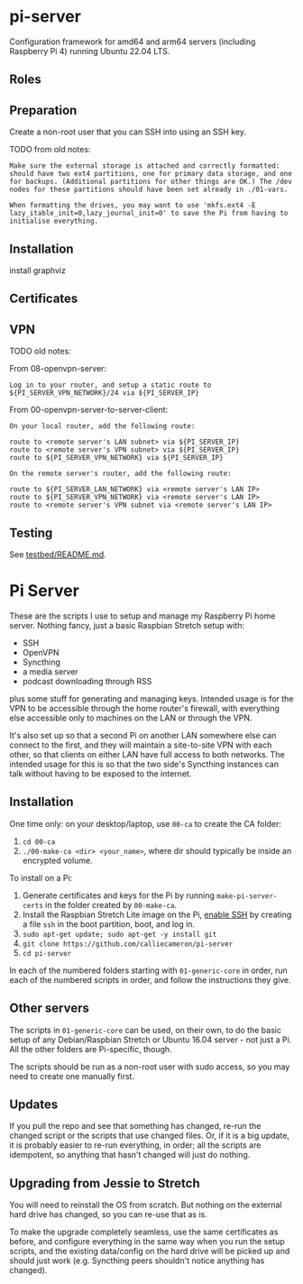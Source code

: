 # pi-server

Configuration framework for amd64 and arm64 servers (including Raspberry Pi 4)
running Ubuntu 22.04 LTS.

## Roles

## Preparation

Create a non-root user that you can SSH into using an SSH key.

TODO from old notes:

```text
Make sure the external storage is attached and correctly formatted: should have two ext4 partitions, one for primary data storage, and one for backups. (Additional partitions for other things are OK.) The /dev nodes for these partitions should have been set already in ./01-vars.

When formatting the drives, you may want to use 'mkfs.ext4 -E lazy_itable_init=0,lazy_journal_init=0' to save the Pi from having to initialise everything.
```

## Installation

install graphviz

## Certificates

## VPN

TODO old notes:

From 08-openvpn-server:

```shell
Log in to your router, and setup a static route to ${PI_SERVER_VPN_NETWORK}/24 via ${PI_SERVER_IP}
```

From 00-openvpn-server-to-server-client:

```shell
On your local router, add the following route:

route to <remote server's LAN subnet> via ${PI_SERVER_IP}
route to <remote server's VPN subnet> via ${PI_SERVER_IP}
route to ${PI_SERVER_VPN_NETWORK} via ${PI_SERVER_IP}

On the remote server's router, add the following route:

route to ${PI_SERVER_LAN_NETWORK} via <remote server's LAN IP>
route to ${PI_SERVER_VPN_NETWORK} via <remote server's LAN IP>
route to <remote server's VPN subnet via <remote server's LAN IP>
```

## Testing

See [testbed/README.md](testbed/README.md).

Pi Server
=========

These are the scripts I use to setup and manage my Raspberry Pi home
server. Nothing fancy, just a basic Raspbian Stretch setup with:

- SSH
- OpenVPN
- Syncthing
- a media server
- podcast downloading through RSS

plus some stuff for generating and managing keys. Intended usage is
for the VPN to be accessible through the home router's firewall, with
everything else accessible only to machines on the LAN or through the
VPN.

It's also set up so that a second Pi on another LAN somewhere else can
connect to the first, and they will maintain a site-to-site VPN with
each other, so that clients on either LAN have full access to both
networks. The intended usage for this is so that the two side's
Syncthing instances can talk without having to be exposed to the
internet.

Installation
------------

One time only: on your desktop/laptop, use `00-ca` to create the CA
folder:

1. `cd 00-ca`
2. `./00-make-ca <dir> <your_name>`, where dir should typically be
   inside an encrypted volume.

To install on a Pi:

1. Generate certificates and keys for the Pi by running
   `make-pi-server-certs` in the folder created by `00-make-ca`.
2. Install the Raspbian Stretch Lite image on the Pi,
   [enable SSH](https://www.raspberrypi.org/blog/a-security-update-for-raspbian-pixel/)
   by creating a file `ssh` in the boot partition, boot, and log
   in.
3. `sudo apt-get update; sudo apt-get -y install git`
4. `git clone https://github.com/calliecameron/pi-server`
5. `cd pi-server`

In each of the numbered folders starting with `01-generic-core` in
order, run each of the numbered scripts in order, and follow the
instructions they give.

Other servers
-------------

The scripts in `01-generic-core` can be used, on their own, to do the
basic setup of any Debian/Raspbian Stretch or Ubuntu 16.04 server - not
just a Pi. All the other folders are Pi-specific, though.

The scripts should be run as a non-root user with sudo access, so you
may need to create one manually first.

Updates
-------

If you pull the repo and see that something has changed, re-run the
changed script or the scripts that use changed files. Or, if it is a
big update, it is probably easier to re-run everything, in order; all
the scripts are idempotent, so anything that hasn't changed will just
do nothing.

Upgrading from Jessie to Stretch
--------------------------------

You will need to reinstall the OS from scratch. But nothing on the
external hard drive has changed, so you can re-use that as is.

To make the upgrade completely seamless, use the same certificates as
before, and configure everything in the same way when you run the
setup scripts, and the existing data/config on the hard drive will be
picked up and should just work (e.g. Syncthing peers shouldn't notice
anything has changed).
